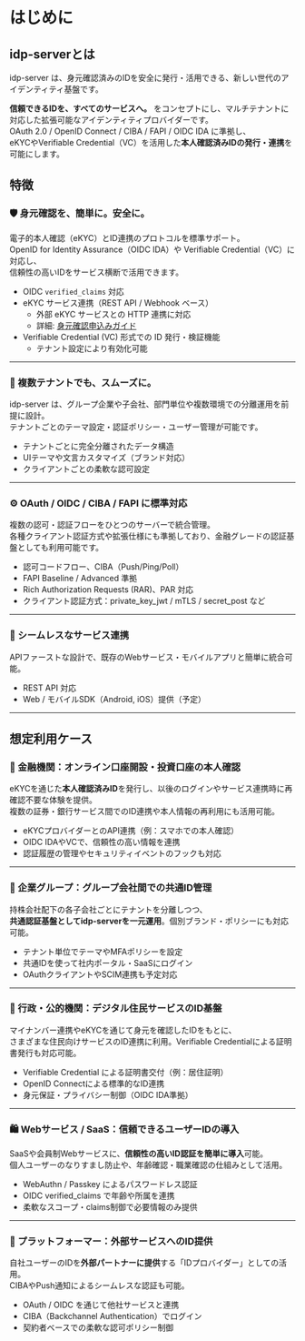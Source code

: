 # はじめに

## idp-serverとは

idp-server は、身元確認済みのIDを安全に発行・活用できる、新しい世代のアイデンティティ基盤です。

**信頼できるIDを、すべてのサービスへ。** をコンセプトにし、マルチテナントに対応した拡張可能なアイデンティティプロバイダーです。  
OAuth 2.0 / OpenID Connect / CIBA / FAPI / OIDC IDA に準拠し、  
eKYCやVerifiable Credential（VC）を活用した**本人確認済みIDの発行・連携**を可能にします。

## 特徴

### 🛡️ 身元確認を、簡単に。安全に。

電子的本人確認（eKYC）とID連携のプロトコルを標準サポート。  
OpenID for Identity Assurance（OIDC IDA）や Verifiable Credential（VC）に対応し、  
信頼性の高いIDをサービス横断で活用できます。

- OIDC `verified_claims` 対応
- eKYC サービス連携（REST API / Webhook ベース）
  - 外部 eKYC サービスとの HTTP 連携に対応
  - 詳細: [身元確認申込みガイド](content_05_how-to/how-to-07-identity-verification-application.md)
- Verifiable Credential (VC) 形式での ID 発行・検証機能
  - テナント設定により有効化可能

---

### 🏢 複数テナントでも、スムーズに。

idp-server は、グループ企業や子会社、部門単位や複数環境での分離運用を前提に設計。  
テナントごとのテーマ設定・認証ポリシー・ユーザー管理が可能です。

- テナントごとに完全分離されたデータ構造
- UIテーマや文言カスタマイズ（ブランド対応）
- クライアントごとの柔軟な認可設定

---

### ⚙️ OAuth / OIDC / CIBA / FAPI に標準対応

複数の認可・認証フローをひとつのサーバーで統合管理。  
各種クライアント認証方式や拡張仕様にも準拠しており、金融グレードの認証基盤としても利用可能です。

- 認可コードフロー、CIBA（Push/Ping/Poll）
- FAPI Baseline / Advanced 準拠
- Rich Authorization Requests (RAR)、PAR 対応
- クライアント認証方式：private_key_jwt / mTLS / secret_post など

---

### 🔌 シームレスなサービス連携

APIファーストな設計で、既存のWebサービス・モバイルアプリと簡単に統合可能。  

- REST API 対応
- Web / モバイルSDK（Android, iOS）提供（予定）

---

## 想定利用ケース

### 🏦 金融機関：オンライン口座開設・投資口座の本人確認

eKYCを通じた**本人確認済みID**を発行し、以後のログインやサービス連携時に再確認不要な体験を提供。  
複数の証券・銀行サービス間でのID連携や本人情報の再利用にも活用可能。

- eKYCプロバイダーとのAPI連携（例：スマホでの本人確認）
- OIDC IDAやVCで、信頼性の高い情報を連携
- 認証履歴の管理やセキュリティイベントのフックも対応

---

### 🏢 企業グループ：グループ会社間での共通ID管理

持株会社配下の各子会社ごとにテナントを分離しつつ、  
**共通認証基盤としてidp-serverを一元運用**。個別ブランド・ポリシーにも対応可能。

- テナント単位でテーマやMFAポリシーを設定
- 共通IDを使って社内ポータル・SaaSにログイン
- OAuthクライアントやSCIM連携も予定対応

---

### 🧾 行政・公的機関：デジタル住民サービスのID基盤

マイナンバー連携やeKYCを通じて身元を確認したIDをもとに、  
さまざまな住民向けサービスのID連携に利用。Verifiable Credentialによる証明書発行も対応可能。

- Verifiable Credential による証明書交付（例：居住証明）
- OpenID Connectによる標準的なID連携
- 身元保証・プライバシー制御（OIDC IDA準拠）

---

### 🛍️ Webサービス / SaaS：信頼できるユーザーIDの導入

SaaSや会員制Webサービスに、**信頼性の高いID認証を簡単に導入**可能。  
個人ユーザーのなりすまし防止や、年齢確認・職業確認の仕組みとして活用。

- WebAuthn / Passkey によるパスワードレス認証
- OIDC verified_claims で年齢や所属を連携
- 柔軟なスコープ・claims制御で必要情報のみ提供

---

### 👥 プラットフォーマー：外部サービスへのID提供

自社ユーザーのIDを**外部パートナーに提供**する「IDプロバイダー」としての活用。  
CIBAやPush通知によるシームレスな認証も可能。

- OAuth / OIDC を通じて他社サービスと連携
- CIBA（Backchannel Authentication）でログイン
- 契約者ベースでの柔軟な認可ポリシー制御

